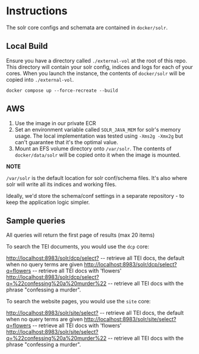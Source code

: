 # Instructions

The solr core configs and schemata are contained in `docker/solr`.

## Local Build

Ensure you have a directory called `./external-vol` at the root of this repo. This directory will contain your solr config, indices and logs for each of your cores. When you launch the instance, the contents of `docker/solr` will be copied into `./external-vol`.

    docker compose up --force-recreate --build

## AWS

1. Use the image in our private ECR
2. Set an environment variable called `SOLR_JAVA_MEM` for solr's memory usage. The local implementation was tested using `-Xms2g -Xmx2g` but can't guarantee that it's the optimal value.
3. Mount an EFS volume directory onto `/var/solr`. The contents of `docker/data/solr` will be copied onto it when the image is mounted.

**NOTE**

`/var/solr` is the default location for solr conf/schema files. It's also where solr will write all its indices and working files.

Ideally, we'd store the schema/conf settings in a separate repository - to keep the application logic simpler.
    

## Sample queries

All queries will return the first page of results (max 20 items)

To search the TEI documents, you would use the `dcp` core:

<http://localhost:8983/solr/dcp/select?> -- retrieve all TEI docs, the default when no query terms are given
<http://localhost:8983/solr/dcp/select?q=flowers> -- retrieve all TEI docs with 'flowers'
<http://localhost:8983/solr/dcp/select?q=%22confessing%20a%20murder%22> -- retrieve all TEI docs with the phrase "confessing a murder".

To search the website pages, you would use the `site` core:

<http://localhost:8983/solr/site/select?> -- retrieve all TEI docs, the default when no query terms are given
<http://localhost:8983/solr/site/select?q=flowers> -- retrieve all TEI docs with 'flowers'
<http://localhost:8983/solr/site/select?q=%22confessing%20a%20murder%22> -- retrieve all TEI docs with the phrase "confessing a murder".

